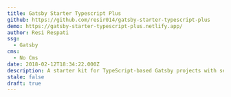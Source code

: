 ```yaml
---
title: Gatsby Starter Typescript Plus
github: https://github.com/resir014/gatsby-starter-typescript-plus
demo: https://gatsby-starter-typescript-plus.netlify.app/
author: Resi Respati
ssg:
  - Gatsby
cms:
  - No Cms
date: 2018-02-12T18:34:22.000Z
description: A starter kit for TypeScript-based Gatsby projects with sensible defaults.
stale: false
draft: true
---
```

